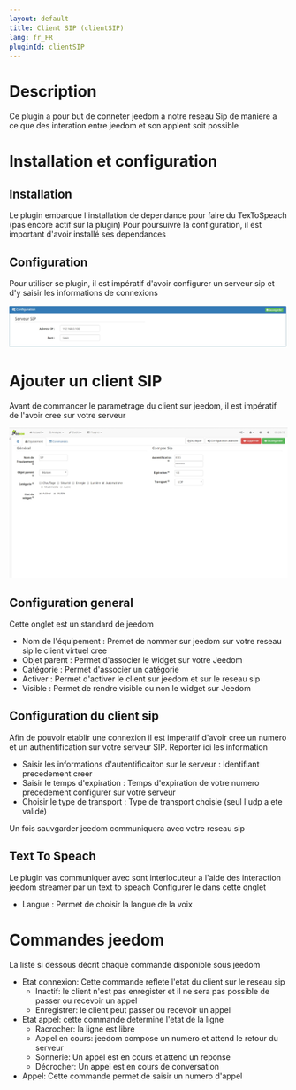 ```yaml
---
layout: default
title: Client SIP (clientSIP)
lang: fr_FR
pluginId: clientSIP
---
```


Description
===========
Ce plugin a pour but de conneter jeedom a notre reseau Sip de maniere a ce que des interation entre jeedom et son applent soit possible

Installation et configuration
=============================

Installation
------------

Le plugin embarque l'installation de dependance pour faire du TexToSpeach (pas encore actif sur la plugin)
Pour poursuivre la configuration, il est important d'avoir installé ses dependances

Configuration
------------

Pour utiliser se plugin, il est impératif d'avoir configurer un serveur sip et d'y saisir les informations de connexions

![introduction01](../images/ServerSip.jpg)	

Ajouter un client SIP
====================

Avant de commancer le parametrage du client sur jeedom, il est impératif de l'avoir cree sur votre serveur 

![introduction01](../images/ClientSipConfiguration.jpg)	

Configuration general
---------------------
Cette onglet est un standard de jeedom

* Nom de l'équipement : Premet de nommer sur jeedom sur votre reseau sip le client virtuel cree
* Objet parent : Permet d'associer le widget sur votre Jeedom
* Catégorie : Permet d'associer un catégorie
* Activer : Permet d'activer le client sur jeedom et sur le reseau sip
* Visible : Permet de rendre visible ou non le widget sur Jeedom

Configuration du client sip
--------------------------

Afin de pouvoir etablir une connexion il est imperatif d'avoir cree un numero et un authentification sur votre serveur SIP.
Reporter ici les information

* Saisir les informations d'autentificaiton sur le serveur : Identifiant precedement creer
* Saisir le temps d'expiration : Temps d'expiration de votre numero precedement configurer sur votre serveur
* Choisir le type de transport : Type de transport choisie (seul l'udp a ete validé)

Un fois sauvgarder jeedom communiquera avec votre reseau sip

Text To Speach
--------------
Le plugin vas communiquer avec sont interlocuteur a l'aide des interaction jeedom streamer par un text to speach
Configurer le dans cette onglet
* Langue : Permet de choisir la langue de la voix

Commandes jeedom
===============

La liste si dessous décrit chaque commande disponible sous jeedom

* Etat connexion: Cette commande reflete l'etat du client sur le reseau sip
  * Inactif: le client n'est pas enregister et il ne sera pas possible de passer ou recevoir un appel
  *  Enregistrer: le client peut passer ou recevoir un appel
* Etat appel: cette commande determine l'etat de la ligne
  * Racrocher: la ligne est libre
  * Appel en cours: jeedom compose un numero et attend le retour du serveur
  * Sonnerie: Un appel est en cours et attend un reponse
  * Décrocher: Un appel est en cours de conversation
* Appel: Cette commande permet de saisir un numero d'appel
